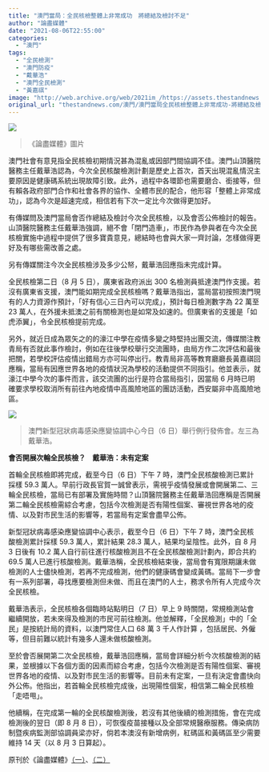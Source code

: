 ```yaml
---
title: "澳門當局：全民核檢整體上非常成功　將總結及檢討不足"
author: "論盡媒體"
date: "2021-08-06T22:55:00"
categories:
  - "澳門"
tags:
  - "全民檢測"
  - "澳門防疫"
  - "戴華浩"
  - "澳門全民檢測"
  - "黃嘉祺"
image: "http://web.archive.org/web/2021im_/https://assets.thestandnews.com/media/photos/21080608061244.png"
original_url: "thestandnews.com/澳門/澳門當局全民核檢整體上非常成功-將總結及檢討不足"
---
```

![](http://web.archive.org/web/2021im_/https://assets.thestandnews.com/media/photos/21080608061244.png)
> 《論盡媒體》圖片

澳門社會有意見指全民核檢初期情況甚為混亂或因部門間協調不佳。澳門山頂醫院醫務主任戴華浩認為，今次全民核酸檢測計劃是歷史上首次，首天出現混亂情況主要原因是健康碼系統出現故障引致。此外，過程中各環節也需要磨合、銜接等，但有賴各政府部門合作和社會各界的協作、全體市民的配合，他形容「整體上非常成功」，認為今次是超速完成，相信若有下次一定比今次做得更加好。

有傳媒問及澳門當局會否作總結及檢討今次全民核檢，以及會否公佈檢討的報告。山頂醫院醫務主任戴華浩強調，絕不會「閉門造車」，市民作為參與者在今次全民核檢實施中過程中提供了很多寶貴意見，總結時也會與大家一齊討論，怎樣做得更好及有哪些需改善之處。

另有傳媒關注今次全民核檢涉及多少公帑，戴華浩回應指未完成計算。

全民核檢第二日（8 月 5 日），廣東省政府派出 300 名檢測員抵達澳門作支援。若沒有廣東省支援，澳門能如期完成全民核檢嗎？戴華浩指出，當局當初按照澳門現有的人力資源作預計，「好有信心三日內可以完成」，預計每日檢測數字為 22 萬至 23 萬人，在外援未抵澳之前有關檢測也是如常及如速的。但廣東省的支援是「如虎添翼」，令全民核檢提前完成。

另外，就近日成為眾矢之的的濠江中學在疫情多變之時堅持出團交流，傳媒關注教青局有否就此事作檢討，例如在往後學校舉行交流團時，由局方作二次評估和最後把關，若學校評估疫情出錯局方亦可叫停出行。教青局非高等教育廳廳長黃嘉祺回應稱，當局有因應世界各地的疫情狀況為學校的活動提供不同指引。他並表示，就濠江中學今次的事件而言，該交流團的出行是符合當局指引，因當局 6 月時已明確要求學校取消所有前往內地疫情中高風險地區的團訪活動，西安屬非中高風險地區。

![](http://web.archive.org/web/2021im_/https://assets.thestandnews.com/media/photos/21080608061153.jpg)
> 澳門新型冠狀病毒感染應變協調中心今日（6 日）舉行例行發佈會。左三為戴華浩。

**會否開展次輪全民核檢？　戴華浩：未有定案**

首輪全民核檢即將完成，截至今日（6 日）下午 7 時，澳門全民核酸檢測已累計採樣 59.3 萬人。早前行政長官賀一誠曾表示，需視乎疫情發展或會開展第二、三輪全民核檢，當局已有部署及實施時間？山頂醫院醫務主任戴華浩回應稱是否開展第二輪全民核檢需綜合考慮，包括今次檢測是否有陽性個案、審視世界各地的疫情、以及對市民生活的影響等，若當局有定案會盡早公佈。

新型冠狀病毒感染應變協調中心表示，截至今日（6 日）下午 7 時，澳門全民核酸檢測累計採樣 59.3 萬人，累計結果 28.3 萬人，結果均呈陰性。此外，自 8 月 3 日後有 10.2 萬人自行前往進行核酸檢測且不在全民核酸檢測計劃內，即合共約 69.5 萬人已進行核酸檢測。戴華浩稱，全民核檢結束後，當局會有寬限期讓未做檢測的人士儘快檢測，若再不完成檢測，他們的健康碼會變成黃碼。當局下一步會有一系列部署，尋找應要檢測但未做、而且在澳門的人士，務求令所有人完成今次全民核檢。

戴華浩表示，全民核檢各個臨時站點明日（7 日）早上 9 時關閉，常規檢測站會繼續開放，若未來得及檢測的市民可前往檢測。他並解釋，「全民檢測」中的「全民」是按統計局的資料，以澳門常住人口 68 萬 3 千人作計算 ，包括居民、外僱等，但目前難以統計有幾多人還未做核酸檢測。

至於會否展開第二次全民核檢，戴華浩回應稱，當局會詳細分析今次核酸檢測的結果，並根據以下各個方面的因素而綜合考慮，包括今次檢測是否有陽性個案、審視世界各地的疫情、以及對市民生活的影響等。目前未有定案，一旦有決定會盡快向外公佈。他指出，若首輪全民核檢完成後，出現陽性個案，相信第二輪全民核檢「走唔甩」。

他續稱，在完成第一輪的全民核酸檢測後，若沒有其他後續的檢測措施，會在完成檢測後的翌日（即 8 月 8 日），可恢復疫苗接種以及全部常規醫療服務。傳染病防制暨疾病監測部協調員梁亦好，倘若本澳沒有新增病例，紅碼區和黃碼區至少需要維持 14 天（以 8 月 3 日算起）。

原刊於《論盡媒體》[（一）](http://web.archive.org/web/20211229112733/https://aamacau.com/2021/08/06/%e7%95%b6%e5%b1%80%ef%bc%9a%e5%85%a8%e6%b0%91%e6%a0%b8%e6%aa%a2%e6%95%b4%e9%ab%94%e4%b8%8a%e9%9d%9e%e5%b8%b8%e6%88%90%e5%8a%9f-%e5%b0%87%e6%aa%a2%e8%a8%8e%e5%8f%8a%e7%b8%bd%e7%b5%90%e4%b8%8d%e8%b6%b3/)、[（二）](http://web.archive.org/web/20211229112733/https://aamacau.com/2021/08/06/%e6%9c%83%e5%90%a6%e9%96%8b%e5%b1%95%e6%ac%a1%e8%bc%aa%e5%85%a8%e6%b0%91%e6%a0%b8%e6%aa%a2%ef%bc%9f%e6%88%b4%e8%8f%af%e6%b5%a9%ef%bc%9a%e6%9c%aa%e6%9c%89%e5%ae%9a%e6%a1%88/)